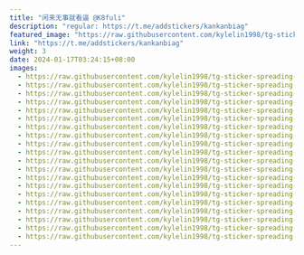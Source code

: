 ```yaml
---
title: "闲来无事就看逼 @K8fuli"
description: "regular: https://t.me/addstickers/kankanbiag"
featured_image: "https://raw.githubusercontent.com/kylelin1998/tg-sticker-spreading-worldwide-images/main/img/70d03c90-ae5c-4881-8261-1240f5938c91.jpg"
link: "https://t.me/addstickers/kankanbiag"
weight: 3
date: 2024-01-17T03:24:15+08:00
images:
  - https://raw.githubusercontent.com/kylelin1998/tg-sticker-spreading-worldwide-images/main/img/70d03c90-ae5c-4881-8261-1240f5938c91.jpg
  - https://raw.githubusercontent.com/kylelin1998/tg-sticker-spreading-worldwide-images/main/img/e843a3e1-a3df-4c1f-aafd-efdd8e1304fa.jpg
  - https://raw.githubusercontent.com/kylelin1998/tg-sticker-spreading-worldwide-images/main/img/857683e8-b487-4908-b914-6b2b9266bb48.jpg
  - https://raw.githubusercontent.com/kylelin1998/tg-sticker-spreading-worldwide-images/main/img/430e9fc2-6a0c-4dd1-9879-ca28ce9e167f.jpg
  - https://raw.githubusercontent.com/kylelin1998/tg-sticker-spreading-worldwide-images/main/img/f6188e61-f6c1-458a-a72f-b1c130d35341.jpg
  - https://raw.githubusercontent.com/kylelin1998/tg-sticker-spreading-worldwide-images/main/img/d2ed68b2-ae6d-4c40-9d70-bc9d7ac2b95c.jpg
  - https://raw.githubusercontent.com/kylelin1998/tg-sticker-spreading-worldwide-images/main/img/a649bee1-c168-4867-94ac-35d0447e44fd.jpg
  - https://raw.githubusercontent.com/kylelin1998/tg-sticker-spreading-worldwide-images/main/img/ab52b12b-99b7-47aa-bfcc-14694afdc186.jpg
  - https://raw.githubusercontent.com/kylelin1998/tg-sticker-spreading-worldwide-images/main/img/a5c18457-aacf-437e-a610-ca98e0722e8e.jpg
  - https://raw.githubusercontent.com/kylelin1998/tg-sticker-spreading-worldwide-images/main/img/6d5773db-b080-48bf-9599-886c459d26f3.jpg
  - https://raw.githubusercontent.com/kylelin1998/tg-sticker-spreading-worldwide-images/main/img/676ea80b-89f5-4954-ae24-d9244a05c51a.jpg
  - https://raw.githubusercontent.com/kylelin1998/tg-sticker-spreading-worldwide-images/main/img/473ff682-4a2d-4ec9-9fea-def5306f1e4d.jpg
  - https://raw.githubusercontent.com/kylelin1998/tg-sticker-spreading-worldwide-images/main/img/331e42b4-361b-4876-8ef6-7678a18601de.jpg
  - https://raw.githubusercontent.com/kylelin1998/tg-sticker-spreading-worldwide-images/main/img/fd1748df-e317-4594-8605-56b8ef886ddc.jpg
  - https://raw.githubusercontent.com/kylelin1998/tg-sticker-spreading-worldwide-images/main/img/94d3a9ae-16a7-40b3-a909-58846289d24d.jpg
  - https://raw.githubusercontent.com/kylelin1998/tg-sticker-spreading-worldwide-images/main/img/5e32e893-6cca-4eb0-a62f-2033785a5a38.jpg
  - https://raw.githubusercontent.com/kylelin1998/tg-sticker-spreading-worldwide-images/main/img/d5d9040e-cedd-406f-9da9-a83dbe2189cb.jpg
  - https://raw.githubusercontent.com/kylelin1998/tg-sticker-spreading-worldwide-images/main/img/fd287c6e-02a9-4ac9-b534-18b313607019.jpg
  - https://raw.githubusercontent.com/kylelin1998/tg-sticker-spreading-worldwide-images/main/img/987ffdf1-7632-48f9-9427-e00f4823bd34.jpg
  - https://raw.githubusercontent.com/kylelin1998/tg-sticker-spreading-worldwide-images/main/img/a1f1c9ff-a773-4698-bb57-9b4560fb264e.jpg
---
```

